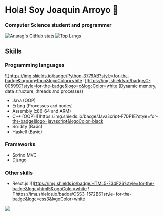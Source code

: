# Hola! Soy Joaquin Arroyo 👋
### Computer Science student and programmer

[![Anurag's GitHub stats](https://github-readme-stats.vercel.app/api?username=joaquinarroyo&theme=synthwave)](https://github.com/anuraghazra/github-readme-stats)
[![Top Langs](https://github-readme-stats.vercel.app/api/top-langs/?username=joaquinarroyo&theme=synthwave&layout=compact)](https://github.com/anuraghazra/github-readme-stats)

## Skills
### Programming languages
![]https://img.shields.io/badge/Python-3776AB?style=for-the-badge&logo=python&logoColor=white
![]https://img.shields.io/badge/C-00599C?style=for-the-badge&logo=c&logoColor=white (Dynamic memory, data structure, threads and processes)
- Java (OOP)
- Erlang (Processes and nodes)
- Assembly (x86-64 and ARM)
- C++ (OOP)
![]https://img.shields.io/badge/JavaScript-F7DF1E?style=for-the-badge&logo=javascript&logoColor=black
- Solidity (Basic)
- Haskell (Basic)

### Frameworks
- Spring MVC
- Django

### Other skills
- React.js
![]https://img.shields.io/badge/HTML5-E34F26?style=for-the-badge&logo=html5&logoColor=white
![]https://img.shields.io/badge/CSS3-1572B6?style=for-the-badge&logo=css3&logoColor=white

![](https://img.shields.io/badge/Ubuntu-E95420?style=for-the-badge&logo=ubuntu&logoColor=white)

